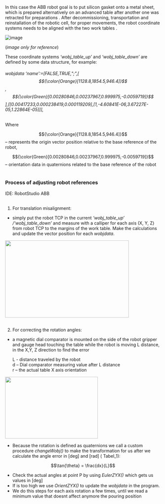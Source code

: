 In this case the ABB robot goal is to put silicon gasket onto a metal sheet, which is prepared alternatively on an advanced table after another one was retracted for preparations . After decommissioning, transportation and reinstallation of the robotic cell, for proper movements, the robot coordinate systems needs to be aligned with the two work tables . 

![image](https://github.com/user-attachments/assets/f73cac7f-805b-42da-9e04-161ad9bac47f)

(*image only for reference*)


These coordinate systems *‘wobj_table_up’* and *‘wobj_table_down’* are defined by some data structure, for example:

###### wobjdata ‘name’:=[FALSE,TRUE,";",[ $${\color{Orange}[1128.8,1854.5,946.4]}$$, $${\color{Green}[0.00280846,0.00237967,0.999975,-0.0059719]}$$ ],[[0.00417233,0.000238419,0.000119209],[1,-4.60841E-06,3.67227E-05,1.22864E-05]]], 
Where<br/>

$${\color{Orange}[1128.8,1854.5,946.4]}$$ – represents the origin vector position relative to the base reference of the robot,

$${\color{Green}[0.00280846,0.00237967,0.999975,-0.0059719]}$$ – orientation data in quaternions related to the base reference of the robot <br/>
<br/>
	
### Process of adjusting robot references

IDE: RobotStudio ABB\
<br/>
1. For translation misalignment:
  - simply put the robot TCP in the current *‘wobj_table_up’ /‘wobj_table_down’* and measure with a calliper for each axis (X, Y, Z) from robot TCP to the margins of the work table. Make the calculations and update the vector position for each *wobjdata*.

<img src="https://github.com/user-attachments/assets/2900311c-f2f4-4e61-89fe-3faa61f51177" width="400" height="250">
<br/>
<br/>

2. For correcting the rotation angles:
  - a magnetic dial comparator is mounted on the side of the robot gripper and gauge head touching the table while the robot is moving L distance, in the X,Y, Z direction  to find the error

	L - distance traveled by the robot\
	d – Dial comparator measuring value after L distance\
	r – the actual table X axis orientation



<img src="https://github.com/user-attachments/assets/17e76a00-5159-47a5-aaf4-5cd52821159e" width="300" height="200">



   - Because the rotation is defined as quaternions we call a custom procedure *changeWobj()* to make the transformation for us after we calculate the angle error in [deg] and [rad] ( Tabel_1):

$$\tan{\theta} = \frac{dx}{L}$$

  - Check the actual angles at point P by using *EulerZYX()* which gets us values in [deg]
  - If is too high we use *OrientZYX()* to update the *wobjdata* in the program.
  - We do this steps for each axis rotation a few times, until we read a minimum value that doesnt affect anymore the pouring position


